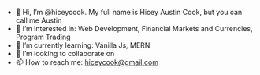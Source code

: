 - 👋 Hi, I’m @hiceycook. My full name is Hicey Austin Cook, but you can call me Austin
- 👀 I’m interested in: Web Development, Financial Markets and Currencies, Program Trading
- 🌱 I’m currently learning: Vanilla Js, MERN 
- 💞️ I’m looking to collaborate on 
- 📫 How to reach me: hiceycook@gmail.com

<!---
hiceycook/hiceycook is a ✨ special ✨ repository because its `README.md` (this file) appears on your GitHub profile.
You can click the Preview link to take a look at your changes.
--->
